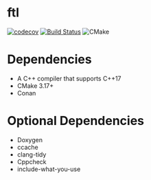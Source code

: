 # ftl

[![codecov](https://codecov.io/gh/ftlorg/ftl/branch/master/graph/badge.svg)](https://codecov.io/gh/ftlorg/ftl)
[![Build Status](https://travis-ci.com/ftlorg/ftl.svg?branch=master)](https://travis-ci.com/github/ftlorg/ftl)
![CMake](https://github.com/ftlorg/ftl/workflows/CMake/badge.svg)

# Dependencies

- A C++ compiler that supports C++17
- CMake 3.17+
- Conan

# Optional Dependencies

- Doxygen
- ccache
- clang-tidy
- Cppcheck
- include-what-you-use

